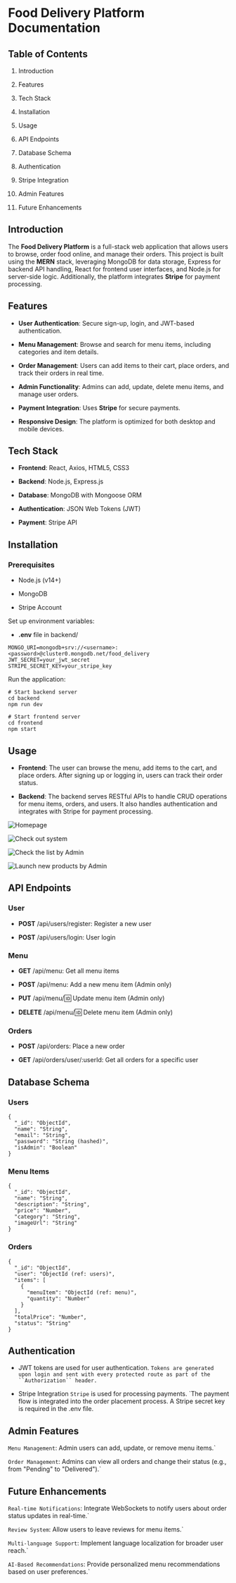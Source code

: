 # Food Delivery Platform Documentation

## **Table of Contents**

1. Introduction

2. Features

3. Tech Stack

4. Installation

5. Usage

6. API Endpoints

7. Database Schema

8. Authentication

9. Stripe Integration

10. Admin Features

11. Future Enhancements

## **Introduction**

The **Food Delivery Platform** is a full-stack web application that allows users to browse, order food online, and manage their orders. This project is built using the **MERN** stack, leveraging MongoDB for data storage, Express for backend API handling, React for frontend user interfaces, and Node.js for server-side logic. Additionally, the platform integrates **Stripe** for payment processing.

## **Features**

- **User Authentication**: Secure sign-up, login, and JWT-based authentication.

- **Menu Management**: Browse and search for menu items, including categories and item details.

- **Order Management**: Users can add items to their cart, place orders, and track their orders in real time.

- **Admin Functionality**: Admins can add, update, delete menu items, and manage user orders.

- **Payment Integration**: Uses **Stripe** for secure payments.

- **Responsive Design**: The platform is optimized for both desktop and mobile devices.

## **Tech Stack**

- **Frontend**: React, Axios, HTML5, CSS3

- **Backend**: Node.js, Express.js

- **Database**: MongoDB with Mongoose ORM

- **Authentication**: JSON Web Tokens (JWT)

- **Payment**: Stripe API

## **Installation**

### **Prerequisites**

- Node.js (v14+)

- MongoDB

- Stripe Account

Set up environment variables:

- **.env** file in backend/

```
MONGO_URI=mongodb+srv://<username>:<password>@cluster0.mongodb.net/food_delivery
JWT_SECRET=your_jwt_secret
STRIPE_SECRET_KEY=your_stripe_key
```
Run the application:

```
# Start backend server
cd backend
npm run dev

# Start frontend server
cd frontend
npm start
```
## **Usage**

- **Frontend**: The user can browse the menu, add items to the cart, and place orders. After signing up or logging in, users can track their order status.

- **Backend**: The backend serves RESTful APIs to handle CRUD operations for menu items, orders, and users. It also handles authentication and integrates with Stripe for payment processing.

![Homepage](pics/Image_1.png)

![Check out system](pics/Image_2.png)

![Check the list by Admin](pics/Image_3.png)

![Launch new products by Admin](pics/Image_4.png)

## **API Endpoints**

### **User**

- **POST** /api/users/register: Register a new user

- **POST** /api/users/login: User login

### **Menu**

- **GET** /api/menu: Get all menu items

- **POST** /api/menu: Add a new menu item (Admin only)

- **PUT** /api/menu/:id: Update menu item (Admin only)

- **DELETE** /api/menu/:id: Delete menu item (Admin only)

### **Orders**

- **POST** /api/orders: Place a new order

- **GET** /api/orders/user/:userId: Get all orders for a specific user

## **Database Schema**

### **Users**

```
{
  "_id": "ObjectId",
  "name": "String",
  "email": "String",
  "password": "String (hashed)",
  "isAdmin": "Boolean"
}
```
### **Menu Items**

```
{
  "_id": "ObjectId",
  "name": "String",
  "description": "String",
  "price": "Number",
  "category": "String",
  "imageUrl": "String"
}
```
### **Orders**

```
{
  "_id": "ObjectId",
  "user": "ObjectId (ref: users)",
  "items": [
    {
      "menuItem": "ObjectId (ref: menu)",
      "quantity": "Number"
    }
  ],
  "totalPrice": "Number",
  "status": "String"
}
```
## Authentication
- JWT tokens are used for user authentication.
`Tokens are generated upon login and sent with every protected route as part of the ``Authorization`` header.`


- Stripe Integration
`Stripe` is used for processing payments. `The payment flow is integrated into the order placement process. 
A Stripe secret key is required in the .env file.


## Admin Features
`Menu Management`: Admin users can add, update, or remove menu items.`

`Order Management`: Admins can view all orders and change their status (e.g., from "Pending" to "Delivered").`


## Future Enhancements

`Real-time Notifications`: Integrate WebSockets to notify users about order status updates in real-time.`

`Review System`: Allow users to leave reviews for menu items.`

`Multi-language Support`: Implement language localization for broader user reach.`

`AI-Based Recommendations`: Provide personalized menu recommendations based on user preferences.`


